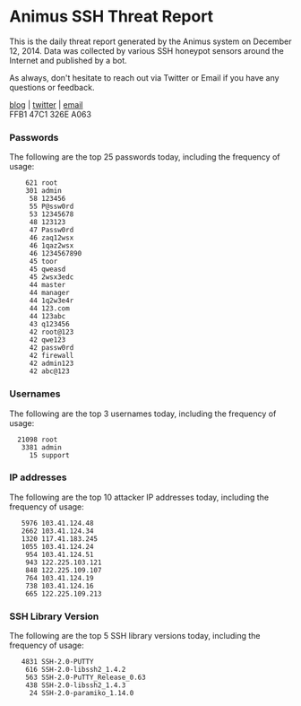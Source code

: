 # Animus SSH Threat Report

This is the daily threat report generated by the Animus system on December 12, 2014. Data was collected by various SSH honeypot sensors around the Internet and published by a bot.  

As always, don't hesitate to reach out via Twitter or Email if you have any questions or feedback.  

[blog](http://morris.guru) | [twitter](https://twitter.com/andrew___morris) | [email](mailto:andrew@morris.guru)  
FFB1 47C1 326E A063  
### Passwords
The following are the top 25 passwords today, including the frequency of usage:
```
    621 root
    301 admin
     58 123456
     55 P@ssw0rd
     53 12345678
     48 123123
     47 Passw0rd
     46 zaq12wsx
     46 1qaz2wsx
     46 1234567890
     45 toor
     45 qweasd
     45 2wsx3edc
     44 master
     44 manager
     44 1q2w3e4r
     44 123.com
     44 123abc
     43 q123456
     42 root@123
     42 qwe123
     42 passw0rd
     42 firewall
     42 admin123
     42 abc@123
```

### Usernames
The following are the top 3 usernames today, including the frequency of usage:
```
  21098 root
   3381 admin
     15 support
```

### IP addresses
The following are the top 10 attacker IP addresses today, including the frequency of usage:
```
   5976 103.41.124.48
   2662 103.41.124.34
   1320 117.41.183.245
   1055 103.41.124.24
    954 103.41.124.51
    943 122.225.103.121
    848 122.225.109.107
    764 103.41.124.19
    738 103.41.124.16
    665 122.225.109.213
```

### SSH Library Version
The following are the top 5 SSH library versions today, including the frequency of usage:
```
   4831 SSH-2.0-PUTTY
    616 SSH-2.0-libssh2_1.4.2
    563 SSH-2.0-PuTTY_Release_0.63
    438 SSH-2.0-libssh2_1.4.3
     24 SSH-2.0-paramiko_1.14.0
```
